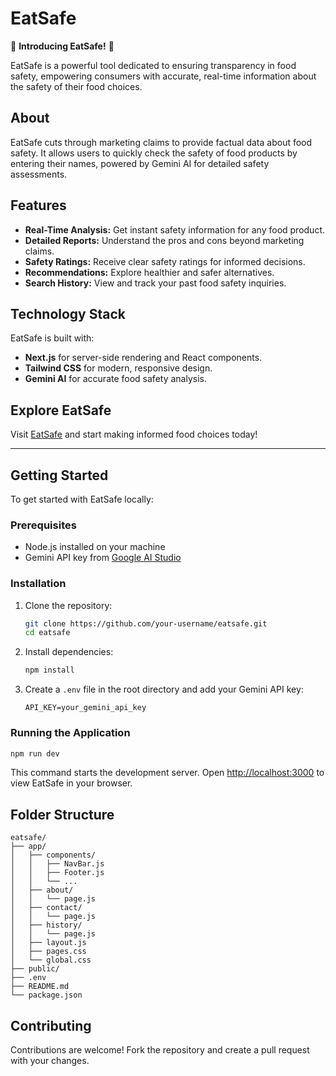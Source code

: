 # EatSafe

🌟 **Introducing EatSafe!** 🌟

EatSafe is a powerful tool dedicated to ensuring transparency in food safety, empowering consumers with accurate, real-time information about the safety of their food choices.

## About

EatSafe cuts through marketing claims to provide factual data about food safety. It allows users to quickly check the safety of food products by entering their names, powered by Gemini AI for detailed safety assessments.

## Features

- **Real-Time Analysis:** Get instant safety information for any food product.
- **Detailed Reports:** Understand the pros and cons beyond marketing claims.
- **Safety Ratings:** Receive clear safety ratings for informed decisions.
- **Recommendations:** Explore healthier and safer alternatives.
- **Search History:** View and track your past food safety inquiries.

## Technology Stack

EatSafe is built with:
- **Next.js** for server-side rendering and React components.
- **Tailwind CSS** for modern, responsive design.
- **Gemini AI** for accurate food safety analysis.

## Explore EatSafe

Visit [EatSafe](https://eatsafe.vercel.app) and start making informed food choices today!

---

## Getting Started

To get started with EatSafe locally:

### Prerequisites

- Node.js installed on your machine
- Gemini API key from [Google AI Studio](https://ai.google.dev/aistudio)

### Installation

1. Clone the repository:
   ```bash
   git clone https://github.com/your-username/eatsafe.git
   cd eatsafe
   ```

2. Install dependencies:
   ```bash
   npm install
   ```

3. Create a `.env` file in the root directory and add your Gemini API key:
   ```
   API_KEY=your_gemini_api_key
   ```

### Running the Application

```bash
npm run dev
```

This command starts the development server. Open [http://localhost:3000](http://localhost:3000) to view EatSafe in your browser.

## Folder Structure

```
eatsafe/
├── app/
│   ├── components/
│   │   ├── NavBar.js
│   │   ├── Footer.js
│   │   └── ...
│   ├── about/
│   │   └── page.js
│   ├── contact/
│   │   └── page.js
│   ├── history/
│   │   └── page.js
│   ├── layout.js
│   ├── pages.css
│   └── global.css
├── public/
├── .env
├── README.md
└── package.json

```

## Contributing

Contributions are welcome! Fork the repository and create a pull request with your changes.
